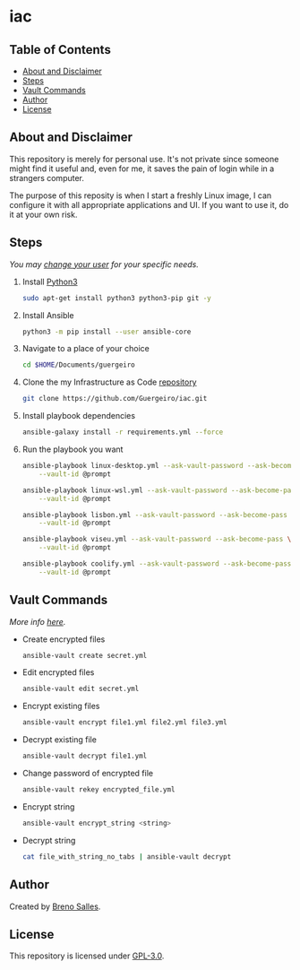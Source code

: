 # iac

## Table of Contents

- [About and Disclaimer](#about-and-disclaimer)
- [Steps](#steps)
- [Vault Commands](#vault-commands)
- [Author](#author)
- [License](#license)

## About and Disclaimer

This repository is merely for personal use. It's not private since someone might
find it useful and, even for me, it saves the pain of login while in a strangers
computer.

The purpose of this reposity is when I start a freshly Linux image, I can
configure it with all appropriate applications and UI. If you want to use it, do
it at your own risk.

## Steps

_You may [change your user](./group_vars/all/vars.yml) for your specific needs._

1. Install [Python3](https://www.python.org/)

   ```bash
   sudo apt-get install python3 python3-pip git -y
   ```

2. Install Ansible

   ```bash --target
   python3 -m pip install --user ansible-core
   ```

3. Navigate to a place of your choice

   ```bash
   cd $HOME/Documents/guergeiro
   ```

4. Clone the my Infrastructure as Code
   [repository](https://github.com/guergeiro/iac)

   ```bash
   git clone https://github.com/Guergeiro/iac.git
   ```

5. Install playbook dependencies

   ```bash
   ansible-galaxy install -r requirements.yml --force
   ```

6. Run the playbook you want

   ```bash
   ansible-playbook linux-desktop.yml --ask-vault-password --ask-become-pass \
       --vault-id @prompt
   ```

   ```bash
   ansible-playbook linux-wsl.yml --ask-vault-password --ask-become-pass \
       --vault-id @prompt
   ```

   ```bash
   ansible-playbook lisbon.yml --ask-vault-password --ask-become-pass \
       --vault-id @prompt
   ```

   ```bash
   ansible-playbook viseu.yml --ask-vault-password --ask-become-pass \
       --vault-id @prompt
   ```

   ```bash
   ansible-playbook coolify.yml --ask-vault-password --ask-become-pass \
       --vault-id @prompt
   ```

## Vault Commands

_More info
[here](https://www.golinuxcloud.com/ansible-vault-example-encrypt-string-playbook/)._

- Create encrypted files

  ```bash
  ansible-vault create secret.yml
  ```

- Edit encrypted files

  ```bash
  ansible-vault edit secret.yml
  ```

- Encrypt existing files

  ```bash
  ansible-vault encrypt file1.yml file2.yml file3.yml
  ```

- Decrypt existing file

  ```bash
  ansible-vault decrypt file1.yml
  ```

- Change password of encrypted file

  ```bash
  ansible-vault rekey encrypted_file.yml
  ```

- Encrypt string

  ```bash
  ansible-vault encrypt_string <string>
  ```

- Decrypt string

  ```bash
  cat file_with_string_no_tabs | ansible-vault decrypt
  ```

## Author

Created by [Breno Salles](https://brenosalles.com).

## License

This repository is licensed under [GPL-3.0](./LICENSE).
